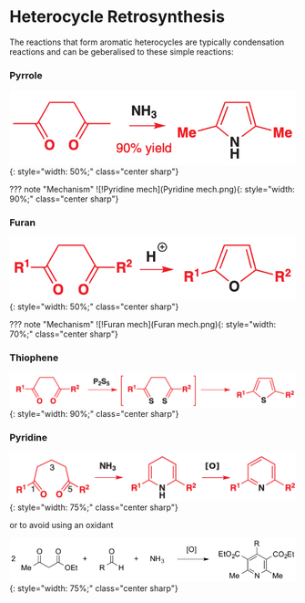 # Heterocycle Retrosynthesis 

The reactions that form aromatic heterocycles are typically condensation reactions and can be geberalised to these simple reactions:

### Pyrrole

![!synthpyrrole](synthpyrrole.png){: style="width: 50%;" class="center sharp"}

??? note "Mechanism"
	![!Pyridine mech](Pyridine mech.png){: style="width: 90%;" class="center sharp"}

### Furan

![!synthfuran](synthfuran.png){: style="width: 50%;" class="center sharp"}

??? note "Mechanism"
	![!Furan mech](Furan mech.png){: style="width: 70%;" class="center sharp"}

### Thiophene

![!synththiophene](synththiophene.png){: style="width: 90%;" class="center sharp"}

### Pyridine

![!synthpyridine](synthpyridine.png){: style="width: 75%;" class="center sharp"}


or to avoid using an oxidant 

![!pyridinenoox](pyridinenoox.png){: style="width: 75%;" class="center sharp"}


